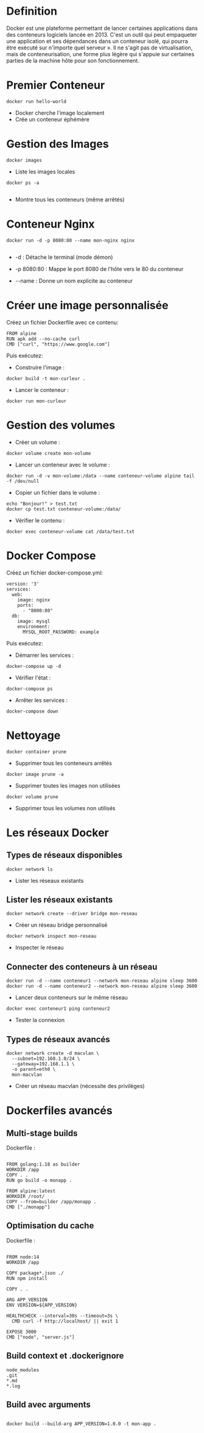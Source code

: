 # Definition

Docker est une plateforme permettant de lancer certaines applications dans des conteneurs logiciels lancée en 2013. C'est un outil qui peut empaqueter une application et ses dépendances dans un conteneur isolé, qui pourra être exécuté sur n'importe quel serveur ». Il ne s'agit pas de virtualisation, mais de conteneurisation, une forme plus légère qui s'appuie sur certaines parties de la machine hôte pour son fonctionnement.

# Premier Conteneur
  ```
docker run hello-world

  ```
- Docker cherche l'image localement
- Crée un conteneur éphémère

# Gestion des Images
```
docker images

```
- Liste les images locales
```
docker ps -a
  
```
- Montre tous les conteneurs (même arrêtés)

# Conteneur Nginx
```
docker run -d -p 8080:80 --name mon-nginx nginx
  
```
- -d : Détache le terminal (mode démon)

- -p 8080:80 : Mappe le port 8080 de l'hôte vers le 80 du conteneur

- --name : Donne un nom explicite au conteneur

# Créer une image personnalisée
Créez un fichier Dockerfile avec ce contenu:
```
FROM alpine
RUN apk add --no-cache curl
CMD ["curl", "https://www.google.com"]

```
Puis exécutez:
- Construire l'image :
```
docker build -t mon-curleur .

```
- Lancer le conteneur :
```
docker run mon-curleur

```

# Gestion des volumes
- Créer un volume :

```
docker volume create mon-volume

```
- Lancer un conteneur avec le volume :
```
docker run -d -v mon-volume:/data --name conteneur-volume alpine tail -f /dev/null

```
- Copier un fichier dans le volume : 
```
echo "Bonjour!" > test.txt
docker cp test.txt conteneur-volume:/data/

```
- Vérifier le contenu :
```
docker exec conteneur-volume cat /data/test.txt

```

# Docker Compose
Créez un fichier docker-compose.yml:
```
version: '3'
services:
  web:
    image: nginx
    ports:
      - "8000:80"
  db:
    image: mysql
    environment:
      MYSQL_ROOT_PASSWORD: example
```
Puis exécutez:
- Démarrer les services :
```
docker-compose up -d

```
- Vérifier l'état :
```
docker-compose ps

```

- Arrêter les services :
```
docker-compose down

```


# Nettoyage
```
docker container prune

```
- Supprimer tous les conteneurs arrêtés

```
docker image prune -a

```
- Supprimer toutes les images non utilisées
```
docker volume prune

```
- Supprimer tous les volumes non utilisés

# Les réseaux Docker
## Types de réseaux disponibles
```
docker network ls

```
- Lister les réseaux existants
## Lister les réseaux existants
```
docker network create --driver bridge mon-reseau

```
- Créer un réseau bridge personnalisé
```
docker network inspect mon-reseau

```
- Inspecter le réseau
## Connecter des conteneurs à un réseau
```
docker run -d --name conteneur1 --network mon-reseau alpine sleep 3600
docker run -d --name conteneur2 --network mon-reseau alpine sleep 3600

```
- Lancer deux conteneurs sur le même réseau
```
docker exec conteneur1 ping conteneur2

```
- Tester la connexion
## Types de réseaux avancés
```
docker network create -d macvlan \
  --subnet=192.168.1.0/24 \
  --gateway=192.168.1.1 \
  -o parent=eth0 \
  mon-macvlan

```
- Créer un réseau macvlan (nécessite des privilèges)
# Dockerfiles avancés
## Multi-stage builds
Dockerfile :
```

FROM golang:1.18 as builder
WORKDIR /app
COPY . .
RUN go build -o monapp .

FROM alpine:latest
WORKDIR /root/
COPY --from=builder /app/monapp .
CMD ["./monapp"]

```
## Optimisation du cache
Dockerfile :
```

FROM node:14
WORKDIR /app

COPY package*.json ./
RUN npm install

COPY . .

ARG APP_VERSION
ENV VERSION=${APP_VERSION}

HEALTHCHECK --interval=30s --timeout=3s \
  CMD curl -f http://localhost/ || exit 1

EXPOSE 3000
CMD ["node", "server.js"]

```
##  Build context et .dockerignore
```
node_modules
.git
*.md
*.log

```
## Build avec arguments
```

docker build --build-arg APP_VERSION=1.0.0 -t mon-app .

```







